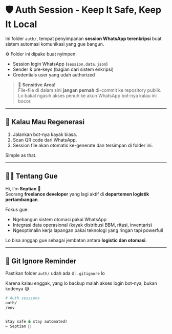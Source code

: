 # 🛡️ Auth Session - Keep It Safe, Keep It Local

Ini folder `auth/`, tempat penyimpanan **session WhatsApp terenkripsi** buat sistem automasi komunikasi yang gue bangun.

⚙️ Folder ini dipake buat nyimpen:
- Session login WhatsApp (`session.data.json`)
- Sender & pre-keys (bagian dari sistem enkripsi)
- Credentials user yang udah authorized

> 🚨 **Sensitive Area!**  
> File-file di dalam sini **jangan pernah** di-commit ke repository publik.  
> Lo bakal ngasih akses penuh ke akun WhatsApp bot-nya kalau ini bocor.

---

## 🔁 Kalau Mau Regenerasi

1. Jalankan bot-nya kayak biasa.
2. Scan QR code dari WhatsApp.
3. Session file akan otomatis ke-generate dan tersimpan di folder ini.

Simple as that.

---

## 🙋‍♂️ Tentang Gue

Hi, I’m **Septian** 👋  
Seorang **freelance developer** yang lagi aktif di **departemen logistik pertambangan**.

Fokus gue:
- Ngebangun sistem otomasi pakai WhatsApp
- Integrasi data operasional (kayak distribusi BBM, ritasi, inventaris)
- Ngeoptimalin kerja lapangan pakai teknologi yang ringan tapi powerfull

Lo bisa anggap gue sebagai jembatan antara **logistic dan otomasi**.

---

## 🧾 Git Ignore Reminder

Pastikan folder `auth/` udah ada di `.gitignore` lo

Karena kalau enggak, yang lo backup malah akses login bot-nya, bukan kodenya 😅
```bash
# Auth sessions
auth/
/env


Stay safe & stay automated!
– Septian 🚀
